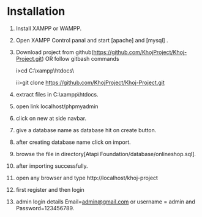 # Installation

1. Install XAMPP or WAMPP.

2. Open XAMPP Control panal and start [apache] and [mysql] .

3. Download project from github(https://github.com/KhojProject/Khoj-Project.git)
    OR follow gitbash commands
    
    i>cd C:\\xampp\htdocs\
    
    ii>git clone https://github.com/KhojProject/Khoj-Project.git
    
4. extract files in C:\\xampp\htdocs\.

5. open link localhost/phpmyadmin

6. click on new at side navbar.

7. give a database name as database hit on create button.

8. after creating database name click on import.

9. browse the file in directory[Atapi Foundation/database/onlineshop.sql].

10. after importing successfully.

11. open any browser and type http://localhost/khoj-project

12. first register and then login

13. admin login details  Email=admin@gmail.com or username = admin and Password=123456789.
